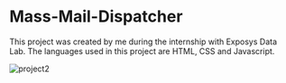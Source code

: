# Mass-Mail-Dispatcher
This project was created by me during the internship with Exposys Data Lab. The languages used in this project are HTML, CSS and Javascript.

![project2](https://user-images.githubusercontent.com/68009826/205437401-747945c9-a78b-4934-9bab-27ab6c7bd397.png)


